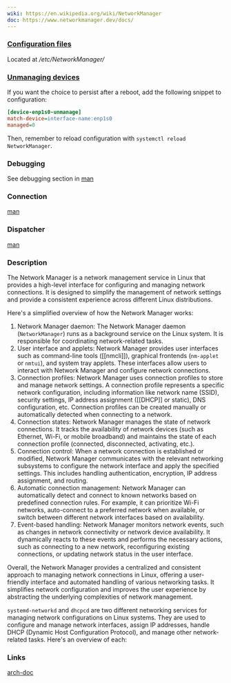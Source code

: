 ```yaml
---
wiki: https://en.wikipedia.org/wiki/NetworkManager
doc: https://www.networkmanager.dev/docs/
---
```

### [Configuration files](https://networkmanager.dev/docs/admins/#configuration-files)
Located at */etc/NetworkManager/*
### [Unmanaging devices](https://networkmanager.dev/docs/admins/#unmanaging-devices)
If you want the choice to persist after a reboot, add the following snippet to configuration:
```ini
[device-enp1s0-unmanage]
match-device=interface-name:enp1s0
managed=0
```
Then, remember to reload configuration with `systemctl reload NetworkManager`.

### Debugging
See debugging section in [man](https://networkmanager.dev/docs/api/latest/NetworkManager.html)

### Connection
[man](https://networkmanager.dev/docs/api/latest/nm-settings-nmcli.html)

### Dispatcher
[man](https://networkmanager.dev/docs/api/latest/NetworkManager-dispatcher.html)

### Description
The Network Manager is a network management service in Linux that provides a high-level interface for configuring and managing network connections. It is designed to simplify the management of network settings and provide a consistent experience across different Linux distributions.

Here's a simplified overview of how the Network Manager works:
1. Network Manager daemon: The Network Manager daemon (`NetworkManager`) runs as a background service on the Linux system. It is responsible for coordinating network-related tasks.
2. User interface and applets: Network Manager provides user interfaces such as command-line tools ([[nmcli]]), graphical frontends (`nm-applet` or `nmtui`), and system tray applets. These interfaces allow users to interact with Network Manager and configure network connections.
3. Connection profiles: Network Manager uses connection profiles to store and manage network settings. A connection profile represents a specific network configuration, including information like network name (SSID), security settings, IP address assignment ([[DHCP]] or static), DNS configuration, etc. Connection profiles can be created manually or automatically detected when connecting to a network.
4. Connection states: Network Manager manages the state of network connections. It tracks the availability of network devices (such as Ethernet, Wi-Fi, or mobile broadband) and maintains the state of each connection profile (connected, disconnected, activating, etc.).
5. Connection control: When a network connection is established or modified, Network Manager communicates with the relevant networking subsystems to configure the network interface and apply the specified settings. This includes handling authentication, encryption, IP address assignment, and routing.
6. Automatic connection management: Network Manager can automatically detect and connect to known networks based on predefined connection rules. For example, it can prioritize Wi-Fi networks, auto-connect to a preferred network when available, or switch between different network interfaces based on availability.
7. Event-based handling: Network Manager monitors network events, such as changes in network connectivity or network device availability. It dynamically reacts to these events and performs the necessary actions, such as connecting to a new network, reconfiguring existing connections, or updating network status in the user interface.

Overall, the Network Manager provides a centralized and consistent approach to managing network connections in Linux, offering a user-friendly interface and automated handling of various networking tasks. It simplifies network configuration and improves the user experience by abstracting the underlying complexities of network management.

`systemd-networkd` and `dhcpcd` are two different networking services for managing network configurations on Linux systems. They are used to configure and manage network interfaces, assign IP addresses, handle DHCP (Dynamic Host Configuration Protocol), and manage other network-related tasks. Here's an overview of each:
### Links
[arch-doc](https://wiki.archlinux.org/title/NetworkManager)

